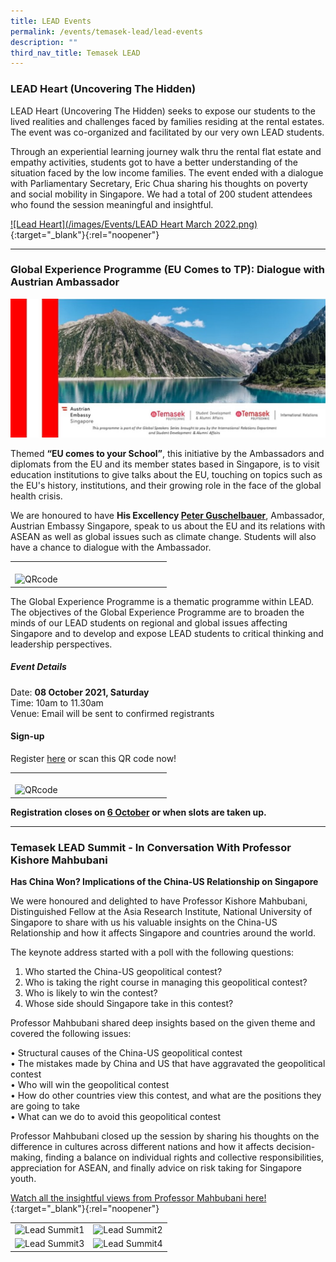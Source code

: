 ```yaml
---
title: LEAD Events
permalink: /events/temasek-lead/lead-events
description: ""
third_nav_title: Temasek LEAD
---
```

### LEAD Heart (Uncovering The Hidden)

LEAD Heart (Uncovering The Hidden) seeks to expose our students to the lived realities and challenges faced by families residing at the rental estates. The event was co-organized and facilitated by our very own LEAD students.

Through an experiential learning journey walk thru the rental flat estate and empathy activities, students got to have a better understanding of the situation faced by the low income families. The event ended with a dialogue with Parliamentary Secretary, Eric Chua sharing his thoughts on poverty and social mobility in Singapore. We had a total of 200 student attendees who found the session meaningful and insightful.

[![Lead Heart](/images/Events/LEAD Heart March 2022.png)](https://www.youtube.com/watch?v=gL-2k0ufcZs){:target="_blank"}{:rel="noopener"}

---
### Global Experience Programme (EU Comes to TP): Dialogue with Austrian Ambassador ###

![EU Comes to TP](/images/BeInvolved-LeadEUbanner.jpg)

Themed **“EU comes to your School”**, this initiative by the Ambassadors and diplomats from the EU and its member states based in Singapore, is to visit education institutions to give talks about the EU, touching on topics such as the EU's history, institutions, and their growing role in the face of the global health crisis.  

We are honoured to have **His Excellency [Peter Guschelbauer](https://www.bmeia.gv.at/en/austrian-embassy-singapore/about-us/the-ambassador/)**, Ambassador, Austrian Embassy Singapore, speak to us about the EU and its relations with ASEAN as well as global issues such as climate change. Students will also have a chance to dialogue with the Ambassador.

<table>
    <tr>
        <td style="width:33%"><br>
              <image src="/images/BeInvolved-LeadEUGOH1.jpg" style="display:block;margin-left:auto;margin-right:auto;" alt="QRcode">
                 </image>
        </td>
        <td style="width:33%"><br>
           </td>
        <td style="width:33%"><br>
        </td>
    </tr>
</table>

The Global Experience Programme is a thematic programme within LEAD. The objectives of the Global Experience Programme are to broaden the minds of our LEAD students on regional and global issues affecting Singapore and to develop and expose LEAD students to critical thinking and leadership perspectives.

##### Event Details

Date: **08 October 2021, Saturday**  
Time: 10am to 11.30am  
Venue: Email will be sent to confirmed registrants

#### Sign-up

Register [here](https://forms.office.com/pages/responsepage.aspx?id=8JupJXKOKkeuUK373w328bwwAd0fhRxEhHsQyxN2mNRUREFLSzlZVU1LWFVaQjdFVVBHUUxSQUM2Mi4u&fsw=0) or scan this QR code now!

<table>
    <tr>
        <td style="width:33%"><br>
              <image src="/images/BeInvolved-LeadEUQRcode.jpg" style="display:block;margin-left:auto;margin-right:auto;" alt="QRcode">
                 </image>
        </td>
        <td style="width:33%"><br>
           </td>
        <td style="width:33%"><br>
        </td>
    </tr>
</table>

**Registration closes on <u>6 October</u> or when slots are taken up.**


---
### Temasek LEAD Summit - In Conversation With Professor Kishore Mahbubani ###
**Has China Won? Implications of the China-US Relationship on Singapore**

We were honoured and delighted to have Professor Kishore Mahbubani, Distinguished Fellow at the Asia Research Institute, National University of Singapore to share with us his valuable insights on the China-US Relationship and how it affects Singapore and countries around the world.

The keynote address started with a poll with the following questions:

1.	Who started the China-US geopolitical contest?
2.	Who is taking the right course in managing this geopolitical contest?
3.	Who is likely to win the contest?
4.	Whose side should Singapore take in this contest?

Professor Mahbubani shared deep insights based on the given theme and covered the following issues:

•	Structural causes of the China-US geopolitical contest<br>
•	The mistakes made by China and US that have aggravated the geopolitical contest <br>
•	Who will win the geopolitical contest <br>
•	How do other countries view this contest, and what are the positions they are going to take<br>
•	What can we do to avoid this geopolitical contest<br>

Professor Mahbubani closed up the session by sharing his thoughts on the difference in cultures across different nations and how it affects decision-making, finding a balance on individual rights and collective responsibilities, appreciation for ASEAN, and finally advice on risk taking for Singapore youth.

[Watch all the insightful views from Professor Mahbubani here!](https://youtu.be/dca3nQVgud8){:target="_blank"}{:rel="noopener"}

<table>
    <tr>
        <td style="width:50%"><image src="/images/BeInvolved-LEADsummitKishore1.png" style="display:block;margin-left:auto;margin-right:auto;" alt="Lead Summit1"></image>       
        </td>
        <td style="width:50%"><image src="/images/BeInvolved-LEADsummitKishore2.png" style="display:block;margin-left:auto;margin-right:auto;" alt="Lead Summit2"></image>       
        </td>
    </tr>
    <tr>
        <td style="width:50%"><image src="/images/BeInvolved-LEADsummitKishore3.png" style="display:block;margin-left:auto;margin-right:auto;" alt="Lead Summit3"></image>       
        </td>
        <td style="width:50%"><image src="/images/BeInvolved-LEADsummitKishore4.png" style="display:block;margin-left:auto;margin-right:auto;" alt="Lead Summit4"></image>       
        </td>
    </tr>
</table>